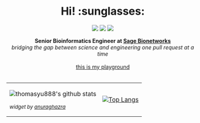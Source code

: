 <h1 align='center'> Hi! :sunglasses:</h1>

<p align="center">
  <a href="https://www.linkedin.com/in/thomasyu888/"><img src="https://img.shields.io/badge/-LinkedIn-0A66C2?style=social&logo=LinkedIn&logoColor=0A66C2"></a> 
  <a href="https://orcid.org/0000-0002-5841-0198"><img src="https://img.shields.io/badge/-Orcid-A6CE39?style=social&logo=ORCID&logoColor=A6CE39"></a> 
  <a href="https://scholar.google.com/citations?user=I7ArYvAAAAAJ"><img src="https://img.shields.io/badge/-Citations-C6002B?style=social&logo=Google-Scholar&logoColor=C6002B"></a> 
</p>

<p align="center">
  <strong>Senior Bioinformatics Engineer at <a href="https://sagebionetworks.org/">Sage Bionetworks</a></strong> <br/>
  <em>bridging the gap between science and engineering one pull request at a time </em> <br/><br/>
  <a href="https://thomasyu888.github.io/playground/">this is my playground</a> <br/><br/>
</p>


<table><tr><td valign="center">

![thomasyu888's github stats](https://github-readme-stats.vercel.app/api?username=thomasyu888&hide=stars&show_icons=true&theme=dracula)

  <sup>

  _widget by [anuraghazra](https://github.com/anuraghazra/github-readme-stats)_

  </sup>

</td><td valign="center">

[![Top Langs](https://github-readme-stats.vercel.app/api/top-langs/?username=thomasyu888&theme=dracula)](https://github.com/anuraghazra/github-readme-stats)

</td></tr></table>



<!--
**thomasyu888/thomasyu888** is a ✨ _special_ ✨ repository because its `README.md` (this file) appears on your GitHub profile.

Here are some ideas to get you started:

- 🔭 I’m currently working on ...
- 🌱 I’m currently learning ...
- 👯 I’m looking to collaborate on ...
- 🤔 I’m looking for help with ...
- 💬 Ask me about ...
- 📫 How to reach me: ...
- 😄 Pronouns: ...
- ⚡ Fun fact: ...
-->
